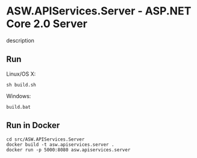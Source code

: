 # ASW.APIServices.Server - ASP.NET Core 2.0 Server

description

## Run

Linux/OS X:

```
sh build.sh
```

Windows:

```
build.bat
```
## Run in Docker

```
cd src/ASW.APIServices.Server
docker build -t asw.apiservices.server .
docker run -p 5000:8080 asw.apiservices.server
```
